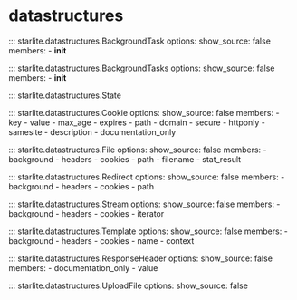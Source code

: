 # datastructures

::: starlite.datastructures.BackgroundTask
    options:
        show_source: false
        members:
            - __init__

::: starlite.datastructures.BackgroundTasks
    options:
        show_source: false
        members:
            - __init__

::: starlite.datastructures.State

::: starlite.datastructures.Cookie
    options:
        show_source: false
        members:
            - key
            - value
            - max_age
            - expires
            - path
            - domain
            - secure
            - httponly
            - samesite
            - description
            - documentation_only

::: starlite.datastructures.File
    options:
        show_source: false
        members:
            - background
            - headers
            - cookies
            - path
            - filename
            - stat_result

::: starlite.datastructures.Redirect
    options:
        show_source: false
        members:
            - background
            - headers
            - cookies
            - path

::: starlite.datastructures.Stream
    options:
        show_source: false
        members:
            - background
            - headers
            - cookies
            - iterator

::: starlite.datastructures.Template
    options:
        show_source: false
        members:
            - background
            - headers
            - cookies
            - name
            - context

::: starlite.datastructures.ResponseHeader
    options:
        show_source: false
        members:
            - documentation_only
            - value

::: starlite.datastructures.UploadFile
    options:
        show_source: false
